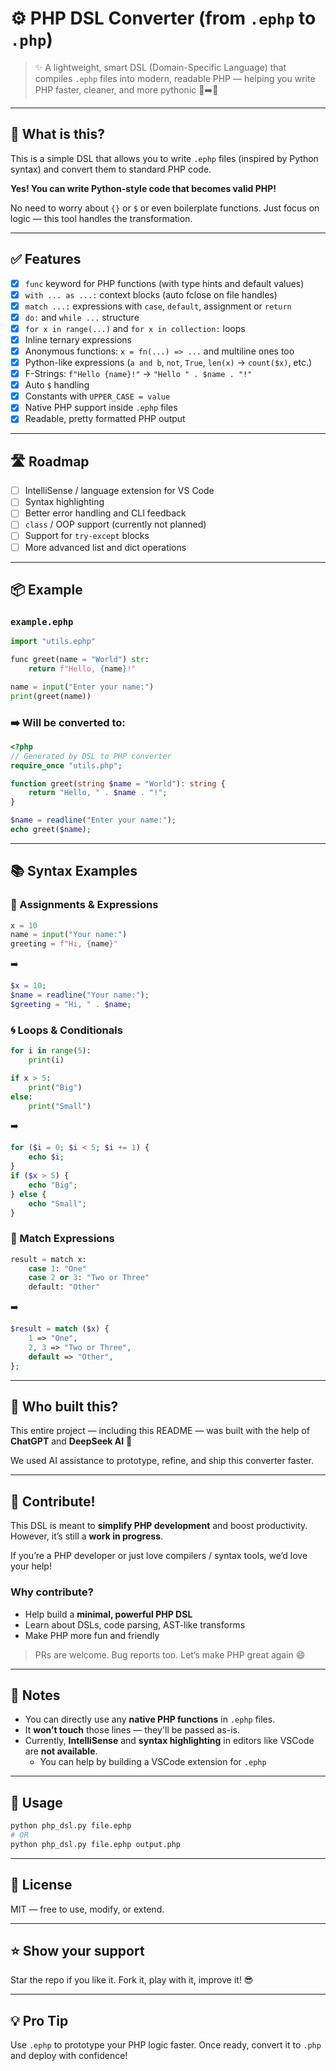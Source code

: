 # ⚙️ PHP DSL Converter (from `.ephp` to `.php`)

> ✨ A lightweight, smart DSL (Domain-Specific Language) that compiles `.ephp` files into modern, readable PHP — helping you write PHP faster, cleaner, and more pythonic 🐍➡️🐘

---

## 🚀 What is this?
This is a simple DSL that allows you to write `.ephp` files (inspired by Python syntax) and convert them to standard PHP code.

**Yes! You can write Python-style code that becomes valid PHP!**

No need to worry about `{}` or `$` or even boilerplate functions. Just focus on logic — this tool handles the transformation.

---

## ✅ Features
- [x] `func` keyword for PHP functions (with type hints and default values)
- [x] `with ... as ...:` context blocks (auto fclose on file handles)
- [x] `match ...:` expressions with `case`, `default`, assignment or `return`
- [x] `do:` and `while ...` structure
- [x] `for x in range(...)` and `for x in collection:` loops
- [x] Inline ternary expressions
- [x] Anonymous functions: `x = fn(...) => ...` and multiline ones too
- [x] Python-like expressions (`a and b`, `not`, `True`, `len(x)` → `count($x)`, etc.)
- [x] F-Strings: `f"Hello {name}!"` → `"Hello " . $name . "!"`
- [x] Auto `$` handling
- [x] Constants with `UPPER_CASE = value`
- [x] Native PHP support inside `.ephp` files
- [x] Readable, pretty formatted PHP output

---

## 🛣️ Roadmap
- [ ] IntelliSense / language extension for VS Code
- [ ] Syntax highlighting
- [ ] Better error handling and CLI feedback
- [ ] `class` / OOP support (currently not planned)
- [ ] Support for `try-except` blocks
- [ ] More advanced list and dict operations

---

## 📦 Example

### `example.ephp`
```python
import "utils.ephp"

func greet(name = "World") str:
    return f"Hello, {name}!"

name = input("Enter your name:")
print(greet(name))
```

### ➡️ Will be converted to:
```php
<?php
// Generated by DSL to PHP converter
require_once "utils.php";

function greet(string $name = "World"): string {
    return "Hello, " . $name . "!";
}

$name = readline("Enter your name:");
echo greet($name);
```

---

## 📚 Syntax Examples

### 🧮 Assignments & Expressions
```python
x = 10
name = input("Your name:")
greeting = f"Hi, {name}"
```

➡️
```php
$x = 10;
$name = readline("Your name:");
$greeting = "Hi, " . $name;
```

### 🌀 Loops & Conditionals
```python
for i in range(5):
    print(i)

if x > 5:
    print("Big")
else:
    print("Small")
```

➡️
```php
for ($i = 0; $i < 5; $i += 1) {
    echo $i;
}
if ($x > 5) {
    echo "Big";
} else {
    echo "Small";
}
```

### 🔀 Match Expressions
```python
result = match x:
    case 1: "One"
    case 2 or 3: "Two or Three"
    default: "Other"
```

➡️
```php
$result = match ($x) {
    1 => "One",
    2, 3 => "Two or Three",
    default => "Other",
};
```

---

## 🧠 Who built this?
This entire project — including this README — was built with the help of **ChatGPT** and **DeepSeek AI** 🤖

We used AI assistance to prototype, refine, and ship this converter faster.

---

## 🙏 Contribute!
This DSL is meant to **simplify PHP development** and boost productivity. However, it’s still a **work in progress**.

If you’re a PHP developer or just love compilers / syntax tools, we’d love your help!

### Why contribute?
- Help build a **minimal, powerful PHP DSL**
- Learn about DSLs, code parsing, AST-like transforms
- Make PHP more fun and friendly

> PRs are welcome. Bug reports too. Let’s make PHP great again 😄

---

## 📝 Notes
- You can directly use any **native PHP functions** in `.ephp` files.
- It **won’t touch** those lines — they'll be passed as-is.
- Currently, **IntelliSense** and **syntax highlighting** in editors like VSCode are **not available**.
    - You can help by building a VSCode extension for `.ephp`

---

## 📂 Usage
```bash
python php_dsl.py file.ephp
# OR
python php_dsl.py file.ephp output.php
```

---

## 📃 License
MIT — free to use, modify, or extend.

---

## ⭐ Show your support
Star the repo if you like it. Fork it, play with it, improve it! 😎

---

## 💡 Pro Tip
Use `.ephp` to prototype your PHP logic faster. Once ready, convert it to `.php` and deploy with confidence!
